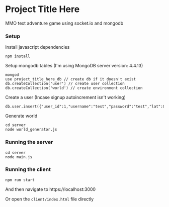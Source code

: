 # Project Title Here
MMO text adventure game using socket.io and mongodb

### Setup

Install javascript dependencies
```
npm install
```

Setup mongodb tables (I'm using MongoDB server version: 4.4.13)
```
mongod
use project_title_here_db // create db if it doesn't exist
db.createCollection('user') // create user collection
db.createCollection('world') // create environment collection
```

Create a user (Incase signup autoincrement isn't working)
```
db.user.insert({"user_id":1,"username":"test","password":"test","lat":0,"long":0,"angle":0,"posture":"standing","energy":1,"last_cmd_ts":$currentDate,"last_set_posture_ts":$currentDate,"socket_id":null})
```

Generate world
```
cd server
node world_generator.js
```

### Running the server

```
cd server
node main.js
```

### Running the client

```
npm run start
```
And then navigate to https://localhost:3000

Or open the `client/index.html` file directly
